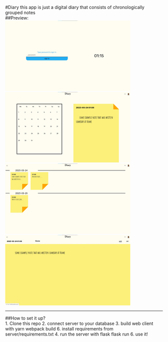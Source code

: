 #Diary
this app is just a digital diary that consists of chronologically grouped notes
<br/>
##Preview:
<br/>
<img src="ui_preview/login.jpg" width="400px">
<br/>
<img src="ui_preview/homePage.jpg" width="400px">
<br/>
<img src="ui_preview/notes.jpg" width="400px">
<br/>
<img src="ui_preview/note.jpg" width="400px">
<br/>
<hr/>
##How to set it up?
<br/>
1. Clone this repo
2. connect server to your database
3. build web client with     yarn webpack build
6. install requirements from server/requirements.txt
4. run the server with flask     flask run
6. use it!


